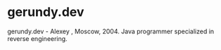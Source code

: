 # gerundy.dev
gerundy.dev - Alexey , Moscow, 2004.  Java programmer specialized in reverse engineering.
